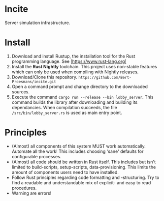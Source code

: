 # Incite

Server simulation infrastructure.

# Install

1. Download and install Rustup, the installation tool for the Rust programming language. See [https://www.rust-lang.org]
2. Install the **Rust Nightly** toolchain. This project uses non-stable features which can only be used when compiling with Nightly releases.
3. Download/Clone this repository. `https://github.com/Bert-Proesmans/incite.git`
4. Open a command prompt and change directory to the downloaded sources.
5. Execute the command `cargo run --release --bin lobby_server`. This command builds the library after downloading and building its dependancies. When compilation succeeds, the file `/src/bin/lobby_server.rs` is used as main entry point.

# Principles

- (Almost) all components of this system MUST work automatically. Automate all the work! This includes choosing 'sane' defaults for configurable processes.
- (Almost) all code should be written in Rust itself. This includes but isn't limited to build-scripts, setup-scripts, data-provisioning. This limits the amount of components users need to have installed.
- Follow Rust principles regarding code formatting and -structuring. Try to find a readable and understandable mix of explicit- and easy to read procedures.
- Warning are errors!
